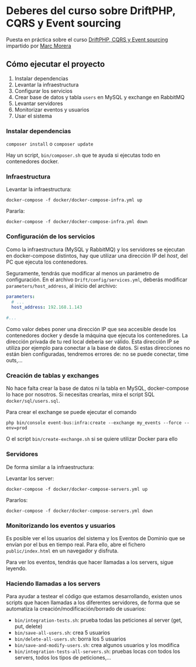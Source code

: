 # Deberes del curso sobre DriftPHP, CQRS y Event sourcing

Puesta en práctica sobre el curso [DriftPHP, CQRS y Event sourcing](https://php.coach)
impartido por [Marc Morera](https://mmoreram.com)

## Cómo ejecutar el proyecto

1. Instalar dependencias
2. Levantar la infraestructura
3. Configurar los servicios
4. Crear base de datos y tabla `users` en MySQL y exchange en RabbitMQ
5. Levantar servidores
6. Monitorizar eventos y usuarios
7. Usar el sistema

### Instalar dependencias

`composer install` o `composer update`

Hay un script, `bin/composer.sh` que te ayuda si ejecutas todo en contenedores docker.

### Infraestructura

Levantar la infraestructura:

```
docker-compose -f docker/docker-compose-infra.yml up
```

Pararla:

```
docker-compose -f docker/docker-compose-infra.yml down
```

### Configuración de los servicios

Como la infraestructura (MySQL y RabbitMQ) y los servidores se ejecutan en docker-compose distintos, hay que utilizar
una dirección IP del *host*, del PC que ejecuta los contenedores.

Seguramente, tendrás que modificar al menos un parámetro de configuración. En el archivo
`Drift/config/services.yml`, deberás modificar `parameters/host_address`, al inicio del
archivo:

```yaml
parameters:
  # ...
  host_address: 192.168.1.143

#...
```

Como valor debes poner una dirección IP que sea accesible desde los contenedores docker y
desde la máquina que ejecuta los contenedores. La dirección privada de tu red local debería
ser válido. Esta dirección IP se utiliza por ejemplo para conectar a la base de datos.
Si estas direcciones no están bien configuradas, tendremos errores de: no se puede conectar, time outs,...

### Creación de tablas y exchanges

No hace falta crear la base de datos ni la tabla en MySQL, docker-compose lo hace por
nosotros. Si necesitas crearlas, mira el script SQL `docker/sql/users.sql`.

Para crear el exchange se puede ejecutar el comando

```
php bin/console event-bus:infra:create --exchange my_events --force --env=prod
```

O el script `bin/create-exchange.sh` si se quiere utilizar Docker para ello

### Servidores

De forma similar a la infraestructura:

Levantar los server:

```
docker-compose -f docker/docker-compose-servers.yml up
```

Pararlos:

```
docker-compose -f docker/docker-compose-servers.yml down
```

### Monitorizando los eventos y usuarios

Es posible ver el los usuarios del sistema y los Eventos de Dominio que se envían por el bus en tiempo real.
Para ello, abre el fichero `public/index.html` en un navegador y disfruta.

Para ver los eventos, tendrás que hacer llamadas a los servers, sigue leyendo.

### Haciendo llamadas a los servers

Para ayudar a testear el código que estamos desarrollando, existen unos scripts
que hacen llamadas a los diferentes servidores, de forma que se automatiza la
creación/modificación/borrado de usuarios:

- `bin/integration-tests.sh`: prueba todas las peticiones al server (get, put, delete)
- `bin/save-all-users.sh`: crea 5 usuarios
- `bin/delete-all-users.sh`: borra los 5 usuarios
- `bin/save-and-modify-users.sh`: crea algunos usuarios y los modifica
- `bin/integration-tests-all-servers.sh`: pruebas locas con todos los servers, todos
los tipos de peticiones,...
